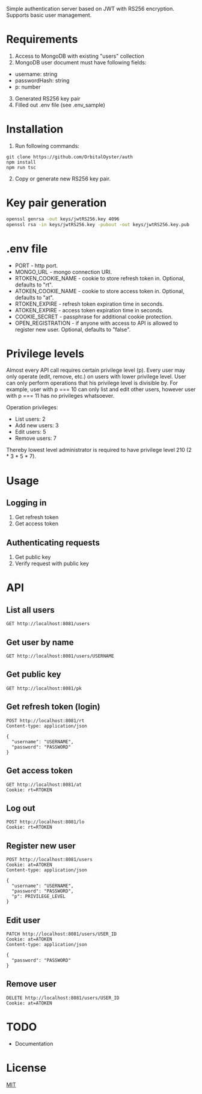 Simple authentication server based on JWT with RS256 encryption. Supports basic user management.

# Requirements

1. Access to MongoDB with existing "users" collection
2. MongoDB user document must have following fields:
  * username: string
  * passwordHash: string
  * p: number
3. Generated RS256 key pair
4. Filled out .env file (see .env_sample)

# Installation

1. Run following commands:

```
git clone https://github.com/OrbitalOyster/auth
npm install
npm run tsc
```

2. Copy or generate new RS256 key pair.

# Key pair generation

```bash
openssl genrsa -out keys/jwtRS256.key 4096
openssl rsa -in keys/jwtRS256.key -pubout -out keys/jwtRS256.key.pub
```

# .env file

* PORT - http port.
* MONGO_URL - mongo connection URI.
* RTOKEN_COOKIE_NAME - cookie to store refresh token in. Optional, defaults to "rt".
* ATOKEN_COOKIE_NAME - cookie to store access token in. Optional, defaults to "at".
* RTOKEN_EXPIRE - refresh token expiration time in seconds.
* ATOKEN_EXPIRE - access token expiration time in seconds.
* COOKIE_SECRET - passphrase for additional cookie protection.
* OPEN_REGISTRATION - if anyone with access to API is allowed to register new user. Optional, defaults to "false".

# Privilege levels

Almost every API call requires certain privilege level (p). Every user may only operate (edit, remove, etc.) on users with lower privilege level. User can only perform operations that his privilege level is divisible by. For example, user with p === 10 can only list and edit other users, however user with p === 11 has no privileges whatsoever.

Operation privileges:
* List users: 2
* Add new users: 3
* Edit users: 5
* Remove users: 7

Thereby lowest level administrator is required to have privilege level 210 (2 * 3 * 5 * 7).

# Usage

## Logging in

1. Get refresh token
2. Get access token

## Authenticating requests

1. Get public key
2. Verify request with public key

# API

## List all users

```
GET http://localhost:8081/users
```

## Get user by name

```
GET http://localhost:8081/users/USERNAME
```

## Get public key

```
GET http://localhost:8081/pk
```

## Get refresh token (login)

```
POST http://localhost:8081/rt
Content-type: application/json

{
  "username": "USERNAME",
  "password": "PASSWORD"
}
```

## Get access token

```
GET http://localhost:8081/at
Cookie: rt=RTOKEN
```

## Log out

```
POST http://localhost:8081/lo
Cookie: rt=RTOKEN
```

## Register new user

```
POST http://localhost:8081/users
Cookie: at=ATOKEN
Content-type: application/json

{
  "username": "USERNAME",
  "password": "PASSWORD",
  "p": PRIVILEGE_LEVEL
}
```

## Edit user

```
PATCH http://localhost:8081/users/USER_ID
Cookie: at=ATOKEN
Content-type: application/json

{
  "password": "PASSWORD"
}
```

## Remove user

```
DELETE http://localhost:8081/users/USER_ID
Cookie: at=ATOKEN
```

# TODO

* Documentation

# License

[MIT](LICENSE)